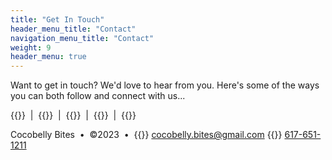```yaml
---
title: "Get In Touch"
header_menu_title: "Contact"
navigation_menu_title: "Contact"
weight: 9
header_menu: true
---
```


Want to get in touch? We'd love to hear from you. Here's some of the ways you can both follow and connect with us...

{{<extlink icon="fa fa-instagram" text="Instagram" href="https://www.instagram.com/cocobelly.bites/">}}
 &nbsp;|&nbsp; {{<extlink icon="fa fa-youtube" text="Youtube" href="https://www.youtube.com/@cocobellybites">}}  &nbsp;|&nbsp; {{<extlink icon="fa fa-pinterest" text="Pinterest" href="https://www.pinterest.com/cocobellybites">}} &nbsp;|&nbsp; {{<extlink icon="fa fa-twitter" text="Twitter" href="https://twitter.com/CocobellyBites">}} &nbsp;|&nbsp; {{<extlink icon="fa fa-github" text="Github" href="https://github.com/CocobellyBites">}}

Cocobelly Bites &nbsp;•&nbsp; ©2023 &nbsp;•&nbsp; {{<icon class="fa fa-envelope">}}&nbsp;[cocobelly.bites@gmail.com](mailto:cocobelly.bites@gmail.com) {{<icon class="fa fa-phone">}}&nbsp;[617-651-1211](tel:617-651-1211)




            
